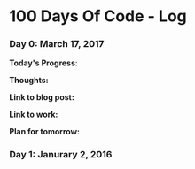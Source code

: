 # 100 Days Of Code - Log

### Day 0: March 17, 2017

**Today's Progress**: 

**Thoughts:** 

**Link to blog post:**

**Link to work:** 

**Plan for tomorrow:**


### Day 1: Janurary 2, 2016

